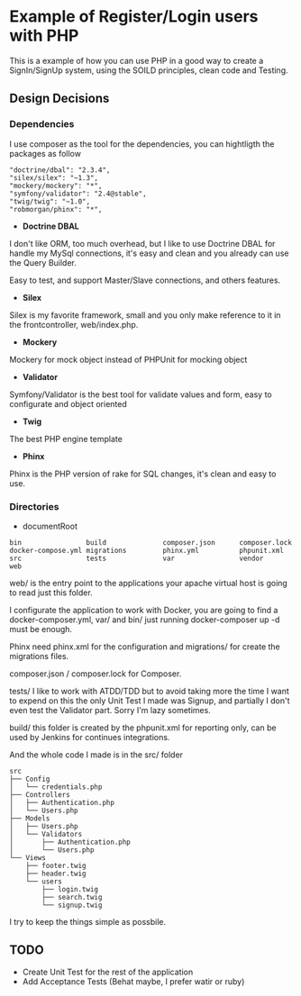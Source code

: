 # Example of Register/Login users with PHP 

This is a example of how you can use PHP in a good way to create a SignIn/SignUp system, using the SOILD principles, clean code and Testing. 



## Design Decisions


### Dependencies

I use composer as the tool for the dependencies, you can hightligth the packages as follow

```
"doctrine/dbal": "2.3.4",
"silex/silex": "~1.3",
"mockery/mockery": "*",
"symfony/validator": "2.4@stable",
"twig/twig": "~1.0",
"robmorgan/phinx": "*",
```

* **Doctrine DBAL**

I don't like ORM, too much overhead, but I like to use Doctrine DBAL for handle my MySql connections, it's easy and clean and you already can use the Query Builder. 

Easy to test, and support Master/Slave connections, and others features. 


* **Silex**

Silex is my favorite framework, small and you only make reference to it in the frontcontroller, web/index.php.

* **Mockery**

Mockery for mock object instead of PHPUnit for mocking object

* **Validator**

Symfony/Validator is the best tool for validate values and form, easy to configurate and object oriented

* **Twig**

The best PHP engine template

* **Phinx**

Phinx is the PHP version of rake for SQL changes, it's clean and easy to use. 


### Directories

* documentRoot

```
bin                build              composer.json      composer.lock
docker-compose.yml migrations         phinx.yml          phpunit.xml
src                tests              var                vendor             
web
```

web/ is the entry point to the applications your apache virtual host is going to read just this folder. 

I configurate the application to work with Docker, you are going to find a docker-composer.yml, var/ and bin/ just running docker-composer up -d must be enough. 

Phinx need phinx.xml for the configuration and migrations/ for create the migrations files.

composer.json / composer.lock for Composer. 

tests/ I like to work with ATDD/TDD but to avoid taking more the time I want to expend on this the only Unit Test I made was Signup, and partially I don't even test the Validator part. Sorry I'm lazy sometimes.

build/ this folder is created by the phpunit.xml for reporting only, can be used by Jenkins for continues integrations. 

And the whole code I made is in the src/ folder

```
src
├── Config
│   └── credentials.php
├── Controllers
│   ├── Authentication.php
│   └── Users.php
├── Models
│   ├── Users.php
│   └── Validators
│       ├── Authentication.php
│       └── Users.php
└── Views
    ├── footer.twig
    ├── header.twig  
    └── users 
        ├── login.twig
        ├── search.twig 
        └── signup.twig 
``` 

I try to keep the things simple as possbile. 


## TODO

* Create Unit Test for the rest of the application
* Add Acceptance Tests (Behat maybe, I prefer watir or ruby)